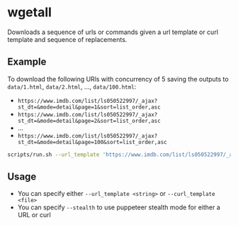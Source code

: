 # wgetall

Downloads a sequence of urls or commands given a url template or curl template and sequence of replacements.

## Example

To download the following URls with concurrency of 5 saving the outputs to `data/1.html`, `data/2.html`, ..., `data/100.html`:

- `https://www.imdb.com/list/ls050522997/_ajax?st_dt=&mode=detail&page=1&sort=list_order,asc`
- `https://www.imdb.com/list/ls050522997/_ajax?st_dt=&mode=detail&page=2&sort=list_order,asc`
- ...
- `https://www.imdb.com/list/ls050522997/_ajax?st_dt=&mode=detail&page=100&sort=list_order,asc`

```bash
scripts/run.sh --url_template 'https://www.imdb.com/list/ls050522997/_ajax?st_dt=&mode=detail&page={}&sort=list_order,asc' --t 5 -o data `seq 1 100`
```

## Usage

- You can specify either `--url_template <string>` or `--curl_template <file>`
- You can specify `--stealth` to use puppeteer stealth mode for either a URL or curl
